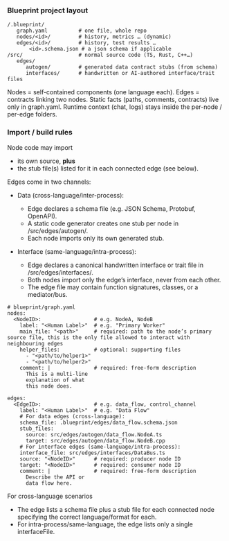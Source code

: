 ### Blueprint project layout

```
/.blueprint/
   graph.yaml          # one file, whole repo
   nodes/<id>/         # history, metrics … (dynamic)
   edges/<id>/         # history, test results …
	   <id>.schema.json # a json schema if applicable
/src/                  # normal source code (TS, Rust, C++…)
   edges/
      autogen/         # generated data contract stubs (from schema)
      interfaces/      # handwritten or AI-authored interface/trait files
```

Nodes = self-contained components (one language each).
Edges = contracts linking two nodes.
Static facts (paths, comments, contracts) live only in graph.yaml.
Runtime context (chat, logs) stays inside the per-node / per-edge folders.

### Import / build rules

Node code may import
- its own source, **plus**
- the stub file(s) listed for it in each connected edge (see below).

Edges come in two channels:
- Data (cross-language/inter-process):
    - Edge declares a schema file (e.g. JSON Schema, Protobuf, OpenAPI).
    - A static code generator creates one stub per node in /src/edges/autogen/.
    - Each node imports only its own generated stub.
    
- Interface (same-language/intra-process):
    - Edge declares a canonical handwritten interface or trait file in /src/edges/interfaces/.
    - Both nodes import only the edge’s interface, never from each other.
    - The edge file may contain function signatures, classes, or a mediator/bus.

```
# blueprint/graph.yaml
nodes:
  <NodeID>:                 # e.g. NodeA, NodeB
    label: "<Human Label>"  # e.g. "Primary Worker"
    main_file: "<path>"     # required: path to the node’s primary source file, this is the only file allowed to interact with neighbouring edges
    helper_files:           # optional: supporting files
      - "<path/to/helper1>"
      - "<path/to/helper2>"
    comment: |              # required: free-form description
      This is a multi-line
      explanation of what
      this node does.

edges:
  <EdgeID>:                 # e.g. data_flow, control_channel
    label: "<Human Label>"  # e.g. "Data Flow"
    # For data edges (cross-language):
    schema_file: .blueprint/edges/data_flow.schema.json
    stub_files:
      source: src/edges/autogen/data_flow.NodeA.ts
      target: src/edges/autogen/data_flow.NodeB.cpp
    # For interface edges (same-language/intra-process):
    interface_file: src/edges/interfaces/DataBus.ts
    source: "<NodeID>"      # required: producer node ID
    target: "<NodeID>"      # required: consumer node ID
    comment: |              # required: free-form description
      Describe the API or
      data flow here.
```

For cross-language scenarios
- The edge lists a schema file plus a stub file for each connected node specifying the correct language/format for each.
- For intra-process/same-language, the edge lists only a single interfaceFile.